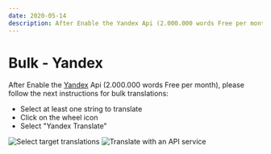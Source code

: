 ```yaml
---
date: 2020-05-14
description: After Enable the Yandex Api (2.000.000 words Free per month), please follow the next instructions for bulk translations
---
```


# Bulk - Yandex

After Enable the [Yandex](https://enupal.com/craft-plugins/translate/docs/settings/yandex#entry:2966:url) Api (2.000.000 words Free per month), please follow the next instructions for bulk translations:

*   Select at least one string to translate
*   Click on the wheel icon
*   Select "Yandex Translate"

![Select target translations](https://enupal.com/assets/docs/11-enupal-translate.png)
![Translate with an API service](https://enupal.com/assets/docs/10-enupal-translate.png)